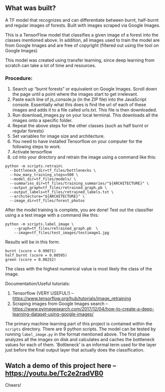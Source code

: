 ## What was built?
A TF model that recognizes and can differentiate between burnt, half-burnt and regular images of forests. Built with images scraped via Google Images.

This is a TensorFlow model that classifies a given image of a forest into the classes mentioned above. In addition, all images used to train the model are from Google Images and are free of copyright (filtered out using the tool on Google Images)

This model was created using transfer learning, since deep learning from scratch can take a lot of time and resources.


### Procedure:
1. Search up “burnt forests” or equivalent on Google Images. Scroll down the page until a point where the images start to get irrelevant.
2. Paste each line of js_console.js (in the ZIP file) into the JavaScript console. Essentially what this does is find the url of each of these images and adds it to a file called urls.txt. This file is then downloaded.
3. Run download_images.py on your local terminal. This downloads all the images onto a specific folder.
4. Repeat the above steps for the other classes (such as half burnt or regular forests)
5. Set variables for image size and architecture.
6. You need to have installed Tensorflow on your computer for the following steps to work.
7. Activate tensorflow
8. cd into your directory and retrain the image using a command like this:

```
python -m scripts.retrain\
  --bottleneck_dir=tf_files/bottlenecks \
  --how_many_training_steps=500 \
  --model_dir=tf_files/models/ \
  --summaries_dir=tf_files/training_summaries/"${ARCHITECTURE}" \
  --output_graph=tf_files/retrained_graph.pb \
  --output_labels=tf_files/retrained_labels.txt \
  --architecture="${ARCHITECTURE}" \
  --image_dir=tf_files/forest_photos
  ```
After the model training is complete, you are done! Test out the classifier using a a test image with a command like this:
```
python -m scripts.label_image \
    --graph=tf_files/retrained_graph.pb  \
    --image=tf_files/test_images/testimage1.jpg
```
Results will be in this form:
```
burnt (score = 0.99071)
half_burnt (score = 0.00595)
green (score = 0.00252)
```

The class with the highest numerical value is most likely the class of the image.


Documentation/Useful tutorials:
1. Tensorflow (VERY USEFUL!) – https://www.tensorflow.org/hub/tutorials/image_retraining
2. Scraping images from Google Images search – https://www.pyimagesearch.com/2017/12/04/how-to-create-a-deep-learning-dataset-using-google-images/


The primary machine learning part of this project is contained within the `scripts` directory. There are 9 python scripts. The model can be tested by running `label_image.py` in the format mentioned above. The first phase analyzes all the images on disk and calculates and caches the bottleneck values for each of them. 'Bottleneck' is an informal term used for the layer just before the final output layer that actually does the classification.

## Watch a demo of this project here – https://youtu.be/Tc2e2radVB0

Cheers!